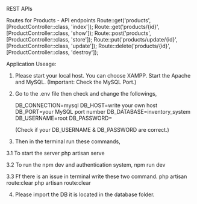 REST APIs

Routes for Products - API endpoints
Route::get('products', [ProductController::class, 'index']);
Route::get('products/{id}', [ProductController::class, 'show']);
Route::post('products', [ProductController::class, 'store']);
Route::put('products/update/{id}', [ProductController::class, 'update']);
Route::delete('products/{id}', [ProductController::class, 'destroy']);


Application Useage:
1. Please start your local host. You can choose XAMPP. Start the Apache and MySQL. (Important: Check the MySQL Port.)
2. Go to the .env file then check and change the followings, 

    DB_CONNECTION=mysql
    DB_HOST=write your own host
    DB_PORT=your MySQL port number
    DB_DATABASE=inventory_system
    DB_USERNAME=root
    DB_PASSWORD=

    (Check if your DB_USERNAME & DB_PASSWORD are correct.)

3. Then in the terminal run these commands,

  3.1 To start the server
      php artisan serve

  3.2 To run the npm dev and authentication system,
      npm run dev

  3.3 Ff there is an issue in terminal write these two command.
      php artisan route:clear
      php artisan route:clear


4. Please import the DB it is located in the database folder.
